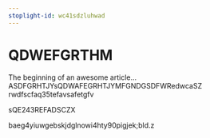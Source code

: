 ```yaml
---
stoplight-id: wc41sdzluhwad
---
```


# QDWEFGRTHM

The beginning of an awesome article...
ASDFGRHTJYsQDWAFEGRHTJYMFGNDGSDFWRedwcaSZ 
rwdfscfaq35tefavsafetgfv

sQE243REFADSCZX



baeg4yiuwgebskjdglnowi4hty90pigjek;bld.z 
